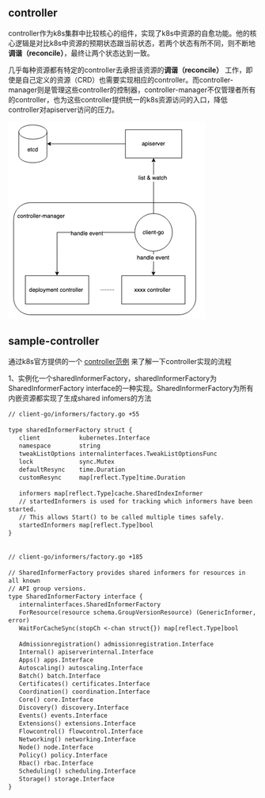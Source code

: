 ## controller

controller作为k8s集群中比较核心的组件，实现了k8s中资源的自愈功能。他的核心逻辑是对比k8s中资源的预期状态跟当前状态，若两个状态有所不同，则不断地**调谐（reconcile）**，最终让两个状态达到一致。

几乎每种资源都有特定的controller去承担该资源的**调谐（reconcile）** 工作，即使是自己定义的资源（CRD）也需要实现相应的controller。而controller-manager则是管理这些controller的控制器，controller-manager不仅管理者所有的controller，也为这些controller提供统一的k8s资源访问的入口，降低controller对apiserver访问的压力。

![alt text](./pictures/controller-manager.png)

## sample-controller

通过k8s官方提供的一个 [controller范例](https://github.com/kubernetes/sample-controller/) 来了解一下controller实现的流程

1、实例化一个sharedInformerFactory，sharedInformerFactory为SharedInformerFactory interface的一种实现。SharedInformerFactory为所有内嵌资源都实现了生成shared infomers的方法

```golang
// client-go/informers/factory.go +55
 
type sharedInformerFactory struct {
   client           kubernetes.Interface
   namespace        string
   tweakListOptions internalinterfaces.TweakListOptionsFunc
   lock             sync.Mutex
   defaultResync    time.Duration
   customResync     map[reflect.Type]time.Duration

   informers map[reflect.Type]cache.SharedIndexInformer
   // startedInformers is used for tracking which informers have been started.
   // This allows Start() to be called multiple times safely.
   startedInformers map[reflect.Type]bool
}


// client-go/informers/factory.go +185

// SharedInformerFactory provides shared informers for resources in all known
// API group versions.
type SharedInformerFactory interface {
   internalinterfaces.SharedInformerFactory
   ForResource(resource schema.GroupVersionResource) (GenericInformer, error)
   WaitForCacheSync(stopCh <-chan struct{}) map[reflect.Type]bool

   Admissionregistration() admissionregistration.Interface
   Internal() apiserverinternal.Interface
   Apps() apps.Interface
   Autoscaling() autoscaling.Interface
   Batch() batch.Interface
   Certificates() certificates.Interface
   Coordination() coordination.Interface
   Core() core.Interface
   Discovery() discovery.Interface
   Events() events.Interface
   Extensions() extensions.Interface
   Flowcontrol() flowcontrol.Interface
   Networking() networking.Interface
   Node() node.Interface
   Policy() policy.Interface
   Rbac() rbac.Interface
   Scheduling() scheduling.Interface
   Storage() storage.Interface
}
```